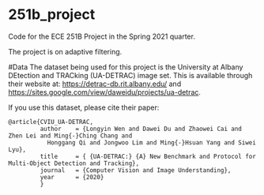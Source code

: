 # 251b_project
Code for the ECE 251B Project in the Spring 2021 quarter.

The project is on adaptive filtering.

#Data
The dataset being used for this project is the University at Albany DEtection and TRACking (UA-DETRAC) image set. This is available through their website at: https://detrac-db.rit.albany.edu/ and https://sites.google.com/view/daweidu/projects/ua-detrac.

If you use this dataset, please cite their paper:

    @article{CVIU_UA-DETRAC,
             author    = {Longyin Wen and Dawei Du and Zhaowei Cai and Zhen Lei and Ming{-}Ching Chang and
               Honggang Qi and Jongwoo Lim and Ming{-}Hsuan Yang and Siwei Lyu},
             title     = { {UA-DETRAC:} {A} New Benchmark and Protocol for Multi-Object Detection and Tracking},
             journal   = {Computer Vision and Image Understanding},
             year      = {2020}
             }

